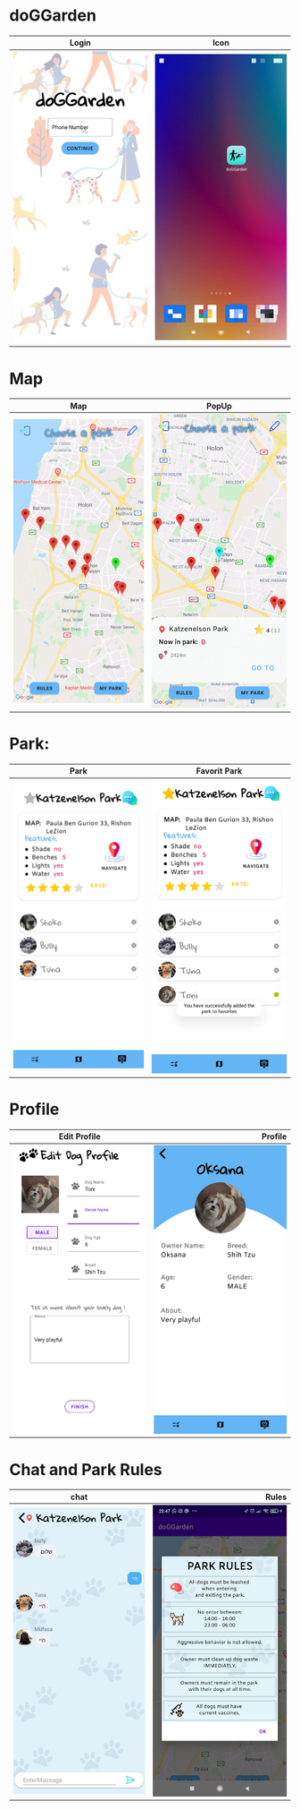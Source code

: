 # doGGarden

| Login                    | Icon                        |                        
:-------------------------:|:-------------------------:| 
![](images/img_login.jpg)  | ![](images/img_app_icon.jpg)   |




# Map

| Map                        |    PopUp              |                          
|:-------------------------:| :-------------------------:
| ![](images/img_map.jpg)   | ![](images/img_popup.jpg)|


# Park: 

| Park                     | Favorit Park            |      
:-------------------------:|:-------------------------:
![](images/img_park.jpg)  | ![](images/img_favorite.jpg)



# Profile 

| Edit Profile                 |     Profile              | 
:-------------------------:     | -------------------------:
![](images/img_editProfile.jpg)| ![](images/img_profile.jpg)|


# Chat and Park Rules 

| chat                            |     Rules              | 
:-------------------------:     | -------------------------:
![](images/img_chat.jpg)        | ![](images/img_rules.jpg)|
